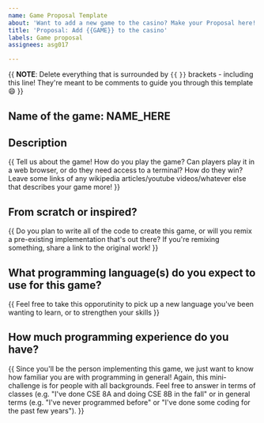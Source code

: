 ```yaml
---
name: Game Proposal Template
about: 'Want to add a new game to the casino? Make your Proposal here! :game_die:'
title: 'Proposal: Add {{GAME}} to the casino'
labels: Game proposal
assignees: asg017

---
```


{{ **NOTE**: Delete everything that is surrounded by `{{` `}}` brackets - including this line! They're meant to be comments to guide you through this template :smile: }}

## Name of the game: NAME_HERE

## Description

{{ Tell us about the game! How do you play the game? Can players play it in a web browser, or do they need access to a terminal? How do they win? Leave some links of any wikipedia articles/youtube videos/whatever else that describes your game more! }} 

## From scratch or inspired?

{{ Do you plan to write all of the code to create this game, or will you remix a pre-existing implementation that's out there? If you're remixing something, share a link to the original work! }}

## What programming language(s) do you expect to use for this game?

{{ Feel free to take this opporutinity to pick up a new language you've been wanting to learn, or to strengthen your skills }}

## How much programming experience do you have? 

{{ Since you'll be the person implementing this game, we just want to know how familiar you are with programming in general! Again, this mini-challenge is for people with all backgrounds. Feel free to answer in terms of classes (e.g. "I've done CSE 8A and doing CSE 8B in the fall" or in general terms (e.g. "I've never programmed before" or "I've done some coding for the past few years"). }}
